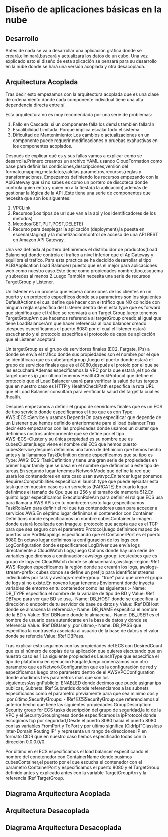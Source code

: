 # Diseño de aplicaciones básicas en la nube


## Desarrollo
Antes de nada se va a desarrollar una aplicación gráfica donde se creará,eliminará,buscará y actualizará 
los datos de un cubo.
Una vez explicado esto el diseño de esta aplicación se pensará para su desarrollo en la nube donde se hará una versión acoplada y otra desacoplada.
## Arquitectura Acoplada
Tras decir esto empezamos con la arquitectura acoplada  que es una clase de ordenamiento donde cada componente
individual tiene una alta dependencia directa entre sí.

Esta arquitectura no es muy recomendada por una serie de problemas:
1. Fallo en Cascada: si un componente falla los demás también fallarán
2. Escalibilidad Limitada: Porque implica escalar todo el sistema
3. Dificultad de Mantenimiento: Los cambios o actualizaciones en un componente puede requerir modificaciones o pruebas exahustivas en los 
                                componentes acoplados.

Después de explicar qué es y sus fallas vamos a explicar como se desarrolla.Primero creamos un archivo YAML usando CloudFormation como base
para definir las condiciones,descripciones,versión del formato,mapping,metadatos,saldias,parametros,recursos,reglas y transformaciones.
Empezamos definiendo  los recursos empezando con la ApiGateway que si no sabes es como un portero de discoteca donde controla quien entra y quien no a la fiesta(a la aplicación),además de gestionar la lógica de la API .Este tiene una serie de componentes que necesita que son los siguentes:
1. VPCLink
2. Recursos(Los tipos de url que van a la api y los identificadores de los metodos)
3. Metodos(GET,PUT,POST,DELETE)
4. Recurso para desplegar la aplicación (deployment),la puesta en escena(staging) 
   y la monetización/control de acceso de una API REST en Amazon API Gateway.

Una vez definida al portero definiremos el distribuidor de productos(Load Balancing)
donde controla el trafico a nivel inferior que el ApiGateway y equilibra el trafico.
Para esta practica se ha decidido desarrollar el tipo ALB(Application Load Balancer) 
puesto que es el mejor para aplicaciones web como nuestro caso.Este tiene como 
propiedades nombre,tipo,esquema y subredes al menos 2.Luego También necesita 
una serie de recursos TargetGroup y Listener.

Un listener es un proceso que espera conexiones de los clientes en un puerto y un protocolo específicos donde sus 
parametros son los siguientes DefaultActions el cual define qué hacer con el tráfico que NO coincide con ninguna regla específica del Listener dentro de el esta type que es forward que significa  que el tráfico se reenviará a un Target Group,luego tenemos TargetGroupArn que hacemos referencia al targetGroup creado,al igual que tiene LoadBalancerArn que hacer referencia al load balancer creado ,después especificamos el puerto 8080 por el cual el listener estará escuchando y el protocolo especifica el protocolo de capa de aplicación que el Listener aceptará.

Un targetGroup es el grupo de servidores finales (EC2, Fargate, IPs) a donde se envía el tráfico donde sus propiedades son el nombre por el que se identificara que es cubetargetgroup ,luego el puerto donde estará el grupo de servicios finales que es el 8080,después el protolo por el que se les escuchará.Además especificamos la VPC por la que estará ,el tipo de target que es ip ,por último tenemos HealthCheckProtocol que define el protocolo que el Load Balancer usará para verificar la salud de tus targets que en nuestro caso es HTTP y HealthCheckPath especifica la ruta URL que el Load Balancer consultará para verificar la salud del target la cual es /health.

Después empezamos a definir el grupo de servidores finales que es un ECS de tipo servicio donde especificamos el tipo que es con Type: AWS::ECS::Service y usamos DependsOn para especificar que depende de un Listener que hemos definido anteriormente para el load balancer.Tras decir esto empezamos con las propiedades donde usamos un cluster que definimos nostros  anteriormente  que se define por el tipo AWS::ECS::Cluster y su única propiedad es su nombre que es cubesCluster,luego viene el nombre del ECS que hemos puesto cubesService,después definimos una tarea de definición  que hemos hecho antes y la llamamos TaskDefinition donde especificamos que su tipo es  Type: AWS::ECS::TaskDefinition y tiene una gran serie de propiedades en primer lugar family que se basa en el nombre que definimos a este tipo de tareas,En segundo lugar tenemos NetworkMode que define la red que usará los contenedores en este caso usan awsvpc.En tercer lugar ponemos RequiresCompatibilities especifica el launch type que puede ejecutar esta task que en nuestro caso es un serveless (FARGATE).En cuarto lugar definimos el tamaño de Cpu que es 256 y el tamaño de memoría 512.En quinto lugar especificamos ExecutionRoleArn para definir el rol que ECS usa para llamar a AWS APIs en tu nombre;en sexto lugar,especificamos TaskRoleArn para definir el rol que tus contenedores usan para acceder a servicios AWS.En séptimo lugar definimos el contenedor con Container Definitions donde especificamos un nombre cubesContainer,la imagen  donde estará localizada con Image,el protocolo que acepta que es el TCP para que sea seguro con el parametro Protocol,luego definimos mapeo de puertos con PortMappings especificando que el ContainerPort es el puerto 8080.En octavo lugar definimos la configuración de los logs con LogConfiguration donde especificamos LogDriver que envía logs directamente a CloudWatch Logs,luego Options donde hay una serie de variables que diremos a continuación: awslogs-group: /ecs/cubes  que es grupo de logs en CloudWatch donde se almacenarán,awslogs-region: !Ref AWS::Region especificamos la región  donde se crearán los logs,
awslogs-stream-prefix: cubes donde se define un prefijo para identificar streams individuales por task y awslogs-create-group: "true" para que cree el grupo de logs si no existe.En noveno lugar tenemos Enviorment donde inyecta variables de entorno en tu contenedor como las siguientes :- Name: DB_TYPE especifica el nombre de la variable de tipo de BD y Value: !Ref DBType para ver que BD se usa,- Name: DB_HOST donde se especifica la dirección o endpoint de tu servidor de base de datos y Value: !Ref DBHost donde se almacena la referencia,- Name: DB_NAME especifica el nombre de la BD  y Value: !Ref DBName donde lo almacena,- Name: DB_USER  es el nombre de usuario para autenticarse en la base de datos y donde se referencia Value: !Ref DBUser y ,por último,- Name: DB_PASS que especifica  la contraseña asociada al usuario de la base de datos y el valor donde se refencia Value: !Ref DBPass.

Tras explicar esto seguimos con las propiedades del ECS con DesiredCount que es el número de copias de tu aplicación que quieres ejecutando que en nuestro caso es 1.La siguiente propiedad es LaunchType que especifica el tipo de plataforma en ejecución Fargate,luego comenzamos con otro parametro que es NetworkConfiguration que es la configuración de red y especificamos luego otro parametro dentro de el AWSVPCConfiguration donde añadimos tres parametros más que son los siguientes:AssignPublicIp: ENABLED donde decimos que puede asignar ips publicas,
Subnets: !Ref SubnetIds donde referenciamos a las subnets especificadas como el parametro previamente para que sea minimo dos y ,por último,SecurityGroups: - !Ref ECSSecurityGroup que referenciamos al anterior hecho que tiene las siguientes propiedades  GroupDescription: Security group for ECS tasks descripción del grupo de seguridad,la id de la VPC y el SecurityGroupIngress donde especificamos la ipProtocol donde escogimos tcp por seguridad,Desde el puerto 8080 hacia el puerto 8080 con las variables FromPort y ToPort y por ultimo significa (CidrIp)"Classless Inter-Domain Routing IP" y representa un rango de direcciones IP en formato CIDR que en nuestro caso hemos especificado todas con la dirección 0.0.0.0/0.

Por último en el ECS especificamos el load balancer  especificando el nombre del conetenedor con ContainerName donde pusimos cubesContainer,el puerto por el que escucha el contenedor con el parametro ContainerPort y especificamos el puerto 8080 y el TargetGroup definido antes y explicado antes con la variable TargetGroupArn
y la referencia  !Ref TargetGroup.



## Diagrama Arquitectura Acoplada

## Arquitectura Desacoplada

## Diagrama Arquitectura Desacoplada